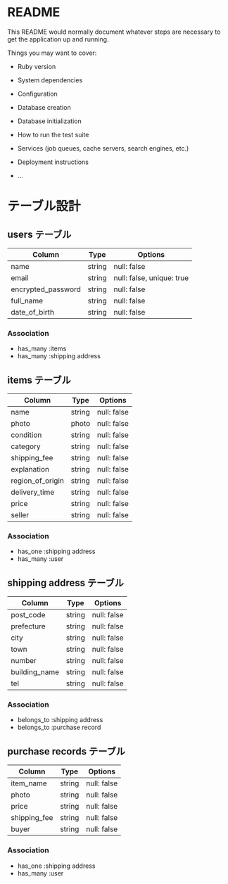 # README

This README would normally document whatever steps are necessary to get the
application up and running.

Things you may want to cover:

* Ruby version

* System dependencies

* Configuration

* Database creation

* Database initialization

* How to run the test suite

* Services (job queues, cache servers, search engines, etc.)

* Deployment instructions

* ...

# テーブル設計

## users テーブル

| Column             | Type   | Options     |
| ------------------ | ------ | ----------- |
| name               | string | null: false |
| email              | string | null: false, unique: true |
| encrypted_password | string | null: false |
| full_name          | string | null: false |
| date_of_birth      | string | null: false |


### Association

- has_many :items
- has_many :shipping address

## items テーブル

| Column             | Type   | Options     |
| ------------------ | ------ | ----------- |
| name               | string | null: false |
| photo              | photo  | null: false |
| condition          | string | null: false |
| category           | string | null: false |
| shipping_fee       | string | null: false |
| explanation        | string | null: false |
| region_of_origin   | string | null: false |
| delivery_time      | string | null: false |
| price              | string | null: false |
| seller             | string | null: false |


### Association

- has_one  :shipping address
- has_many :user

## shipping address テーブル

| Column        | Type   | Options     |
| --------------| ------ | ----------- |
| post_code     | string | null: false |
| prefecture    | string | null: false |
| city          | string | null: false |
| town          | string | null: false |
| number        | string | null: false |
| building_name | string | null: false |
| tel           | string | null: false |

### Association

- belongs_to :shipping address
- belongs_to :purchase record

## purchase records テーブル

| Column        | Type   | Options     |
| --------------| ------ | ----------- |
| item_name     | string | null: false |
| photo         | string | null: false |
| price         | string | null: false |
| shipping_fee  | string | null: false |
| buyer         | string | null: false |

### Association

- has_one  :shipping address
- has_many :user
